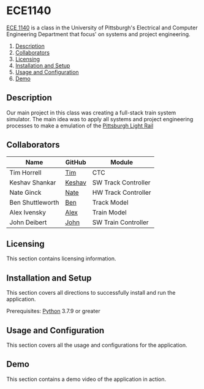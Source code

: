 # ECE1140
[ECE 1140](https://catalog.upp.pitt.edu/preview_course_nopop.php?catoid=223&coid=1193695) is a class in the University of Pittsburgh's Electrical and Computer Engineering Department that focus' on systems and project engineering.

1. [Description](#description)
2. [Collaborators](#collaborators)
3. [Licensing](#licensing)
4. [Installation and Setup](#installation-and-setup)
5. [Usage and Configuration](#usage-and-configuration)
6. [Demo](#demo)

## Description
Our main project in this class was creating a full-stack train system simulator. The main idea was to apply all systems and project engineering processes to make a emulation of the [Pittsburgh Light Rail](https://en.wikipedia.org/wiki/Pittsburgh_Light_Rail)

## Collaborators
| Name | GitHub | Module |
| ----------- | ----------- | ----------- |
| Tim Horrell | [Tim](https://github.com/tdhorrell) | CTC |
| Keshav Shankar | [Keshav](https://github.com/keshavshankar08) | SW Track Controller |
| Nate Ginck | [Nate](https://github.com/nateginck) | HW Track Controller |
| Ben Shuttleworth | [Ben](https://github.com/benshuttle28) | Track Model |
| Alex Ivensky | [Alex](https://github.com/alexivensky) | Train Model |
| John Deibert | [John](https://github.com/jdeibert17) | SW Train Controller |

## Licensing
This section contains licensing information.

## Installation and Setup
This section covers all directions to successfully install and run the application.

Prerequisites: [Python](https://www.python.org/downloads/) 3.7.9 or greater

## Usage and Configuration
This section covers all the usage and configurations for the application.

## Demo
This section contains a demo video of the application in action.

